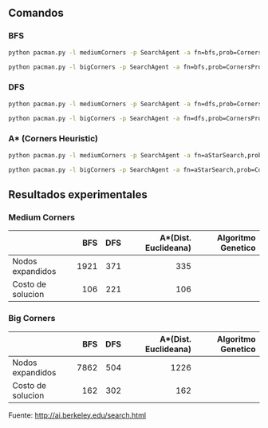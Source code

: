 ## Comandos

### BFS
```sh
python pacman.py -l mediumCorners -p SearchAgent -a fn=bfs,prob=CornersProblem
```

```sh
python pacman.py -l bigCorners -p SearchAgent -a fn=bfs,prob=CornersProblem -z 0.5
```
### DFS
```sh
python pacman.py -l mediumCorners -p SearchAgent -a fn=dfs,prob=CornersProblem
```

```sh
python pacman.py -l bigCorners -p SearchAgent -a fn=dfs,prob=CornersProblem -z 0.5
```

### A* (Corners Heuristic)
```sh
python pacman.py -l mediumCorners -p SearchAgent -a fn=aStarSearch,prob=CornersProblem,heuristic=cornersHeuristic -z 0.5
```

```sh
python pacman.py -l bigCorners -p SearchAgent -a fn=aStarSearch,prob=CornersProblem,heuristic=cornersHeuristic -z 0.5
```

## Resultados experimentales 

### Medium Corners 

||BFS|DFS|A\*(Dist. Euclideana)|Algoritmo Genetico|
|-|-:|-:|-:|-:|
|Nodos expandidos|1921|371|335||
|Costo de solucion|106|221|106||

### Big Corners 

||BFS|DFS|A\*(Dist. Euclideana)|Algoritmo Genetico|
|-|-:|-:|-:|-:|
|Nodos expandidos|7862|504|1226||
|Costo de solucion|162|302|162||

Fuente: http://ai.berkeley.edu/search.html
